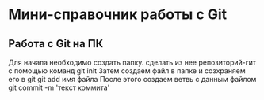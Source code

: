# Мини-справочник работы с Git
## Работа с Git на ПК
Для начала необходимо создать папку. сделать из нее репозиторий-гит с помощью команд
git init
Затем создаем файл в папке и созхраняем его в git 
git add имя файла
После этого создаем ветвь с данным файлом
git commit -m 'текст коммита'

